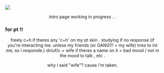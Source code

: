 ![](https://litter.catbox.moe/xpzlai.png)
<p align="center"

intro page working in progress . .


### for pt !!
<p align="center"

freely c+h if theres any 'c+h' on my pt skin .
studying if no response (if you're interacting me. unless my friends (or GANG!!! + my wife) tries to int me, so i responde.)
dniuf/c + wife if theres a name on it = bad mood / not in the mood to talk , etc .
<p align="center"

why i said "wife"? cause i'm taken.

